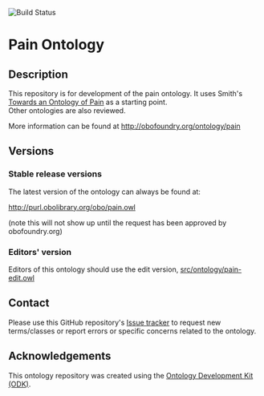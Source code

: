 ![Build Status](https://github.com/wdduncan/pain-ontology/workflows/CI/badge.svg)
# Pain Ontology

## Description
This repository is for development of the pain ontology. 
It uses Smith's [Towards an Ontology of Pain](background/literature/Towards-an-Ontology-of-Pain.pdf) as a starting point.  
Other ontologies are also reviewed.

More information can be found at http://obofoundry.org/ontology/pain

## Versions

### Stable release versions

The latest version of the ontology can always be found at:

http://purl.obolibrary.org/obo/pain.owl

(note this will not show up until the request has been approved by obofoundry.org)

### Editors' version

Editors of this ontology should use the edit version, [src/ontology/pain-edit.owl](src/ontology/pain-edit.owl)

## Contact

Please use this GitHub repository's [Issue tracker](https://github.com/wdduncan/test-odk/issues) to request new terms/classes or report errors or specific concerns related to the ontology.

## Acknowledgements

This ontology repository was created using the [Ontology Development Kit (ODK)](https://github.com/INCATools/ontology-development-kit).